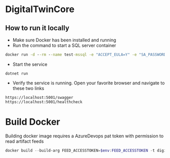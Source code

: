 # DigitalTwinCore

## How to run it locally
* Make sure Docker has been installed and running
* Run the command to start a SQL server container
```cmd
docker run -d --rm --name test-mssql -e "ACCEPT_EULA=Y" -e "SA_PASSWORD=Password01!" -p 61234:1433 mcr.microsoft.com/mssql/server:2019-latest
```
* Start the service
```
dotnet run
```
* Verify the service is running. Open your favorite browser and navigate to these two links
```
https://localhost:5001/swagger
https://localhost:5001/healthcheck
```


# Build Docker
Building docker image requires a AzureDevops pat token with permission to read artifact feeds

```powershell
docker build --build-arg FEED_ACCESSTOKEN=$env:FEED_ACCESSTOKEN -t digitaltwincore:latest -f .\src\DigitalTwinCore\Dockerfile.local .
```